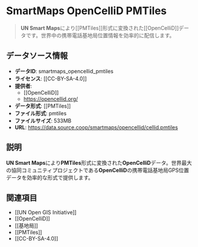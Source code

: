 # SmartMaps OpenCelliD PMTiles

> **UN Smart Maps**により[[PMTiles]]形式に変換された[[OpenCelliD]]データです。世界中の携帯電話基地局位置情報を効率的に配信します。

## データソース情報

- **データID**: smartmaps_opencellid_pmtiles
- **ライセンス**: [[CC-BY-SA-4.0]]
- **提供者**:
  - [[OpenCelliD]]
  - https://opencellid.org/
- **データ形式**: [[PMTiles]]
- **ファイル形式**: pmtiles
- **ファイルサイズ**: 533MB
- **URL**: https://data.source.coop/smartmaps/opencellid/cellid.pmtiles

## 説明

**UN Smart Maps**により**PMTiles**形式に変換された**OpenCelliD**データ。世界最大の協同コミュニティプロジェクトである**OpenCelliD**の携帯電話基地局GPS位置データを効率的な形式で提供します。

## 関連項目

- [[UN Open GIS Initiative]]
- [[OpenCelliD]]
- [[基地局]]
- [[PMTiles]]
- [[CC-BY-SA-4.0]]
